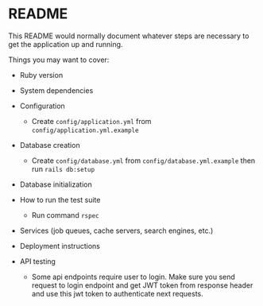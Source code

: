 # README

This README would normally document whatever steps are necessary to get the
application up and running.

Things you may want to cover:

* Ruby version

* System dependencies

* Configuration

    - Create `config/application.yml` from `config/application.yml.example`

* Database creation

    - Create `config/database.yml` from `config/database.yml.example` then run `rails db:setup`

* Database initialization

* How to run the test suite

    - Run command `rspec`

* Services (job queues, cache servers, search engines, etc.)

* Deployment instructions

* API testing

    - Some api endpoints require user to login. Make sure you send request to login endpoint and get JWT token from response header and use this jwt token to authenticate next requests.

